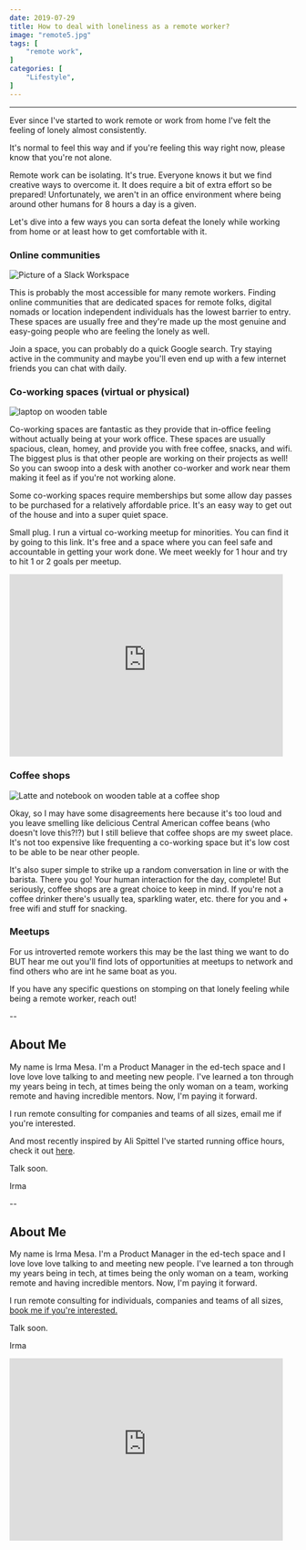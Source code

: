 ```yaml
---
date: 2019-07-29
title: How to deal with loneliness as a remote worker?
image: "remote5.jpg"
tags: [
    "remote work",
]
categories: [
    "Lifestyle",
]
---
```


---

Ever since I've started to work remote or work from home I've felt the feeling of lonely almost consistently.

<!--more-->

It's normal to feel this way and if you're feeling this way right now, please know that you're not alone.

Remote work can be isolating. It's true. Everyone knows it but we find creative ways to overcome it. It does require a bit of extra effort so be prepared! Unfortunately, we aren't in an office environment where being around other humans for 8 hours a day is a given.

Let's dive into a few ways you can sorta defeat the lonely while working from home or at least how to get comfortable with it.

### Online communities

![Picture of a Slack Workspace](/img/blog/wwrslack.png)

This is probably the most accessible for many remote workers. Finding online communities that are dedicated spaces for remote folks, digital nomads or location independent individuals has the lowest barrier to entry. These spaces are usually free and they're made up the most genuine and easy-going people who are feeling the lonely as well.

Join a space, you can probably do a quick Google search. Try staying active in the community and maybe you'll even end up with a few internet friends you can chat with daily.

### Co-working spaces (virtual or physical)

![laptop on wooden table](/img/blog/coworking.png)

Co-working spaces are fantastic as they provide that in-office feeling without actually being at your work office. These spaces are usually spacious, clean, homey, and provide you with free coffee, snacks, and wifi. The biggest plus is that other people are working on their projects as well! So you can swoop into a desk with another co-worker and work near them making it feel as if you're not working alone.

Some co-working spaces require memberships but some allow day passes to be purchased for a relatively affordable price. It's an easy way to get out of the house and into a super quiet space.

Small plug. I run a virtual co-working meetup for minorities. You can find it by going to this link. It's free and a space where you can feel safe and accountable in getting your work done. We meet weekly for 1 hour and try to hit 1 or 2 goals per meetup.

<iframe width="480" height="320" src="https://theweeklyhuman.substack.com/embed" frameborder="0" scrolling="no"></iframe>

### Coffee shops

![Latte and notebook on wooden table at a coffee shop](/img/blog/coffeeshop.jpg)

Okay, so I may have some disagreements here because it's too loud and you leave smelling like delicious Central American coffee beans (who doesn't love this?!?) but I still believe that coffee shops are my sweet place. It's not too expensive like frequenting a co-working space but it's low cost to be able to be near other people.

It's also super simple to strike up a random conversation in line or with the barista. There you go! Your human interaction for the day, complete! But seriously, coffee shops are a great choice to keep in mind. If you're not a coffee drinker there's usually tea, sparkling water, etc. there for you and + free wifi and stuff for snacking.

### Meetups

For us introverted remote workers this may be the last thing we want to do BUT hear me out you'll find lots of opportunities at meetups to network and find others who are int he same boat as you.

If you have any specific questions on stomping on that lonely feeling while being a remote worker, reach out!

--

## About Me

My name is Irma Mesa. I'm a Product Manager in the ed-tech space and I love love love talking to and meeting new people. I've learned a ton through my years being in tech, at times being the only woman on a team, working remote and having incredible mentors. Now, I'm paying it forward.

I run remote consulting for companies and teams of all sizes, email me if you're interested.

And most recently inspired by Ali Spittel I've started running office hours, check it out [here](https://calendly.com/_justirma).

Talk soon.

Irma

--

## About Me

My name is Irma Mesa. I'm a Product Manager in the ed-tech space and I love love love talking to and meeting new people. I've learned a ton through my years being in tech, at times being the only woman on a team, working remote and having incredible mentors. Now, I'm paying it forward.

I run remote consulting for individuals, companies and teams of all sizes, [book me if you're interested.](/workwithme/)

Talk soon.

Irma

<iframe width="480" height="320" src="https://theweeklyhuman.substack.com/embed" frameborder="0" scrolling="no"></iframe>
